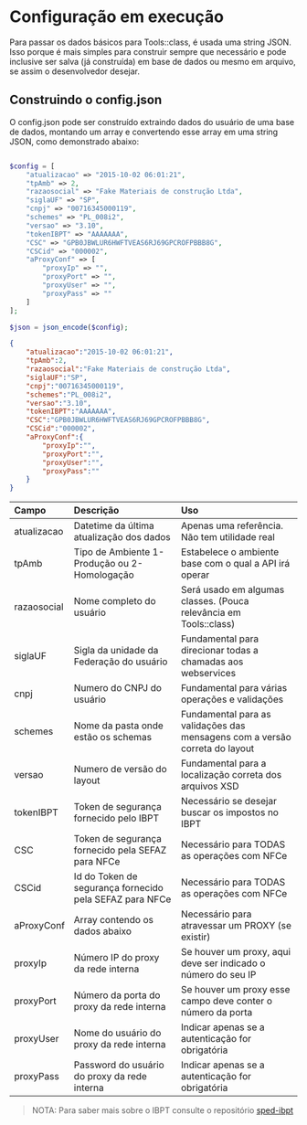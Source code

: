 # Configuração em execução

Para passar os dados básicos para Tools::class, é usada uma string JSON. Isso porque é mais simples para construir sempre que necessário e pode inclusive ser salva (já construída) em base de dados ou mesmo em arquivo, se assim o desenvolvedor desejar.

## Construindo o config.json

O config.json pode ser construído extraindo dados do usuário de uma base de dados, montando um array e convertendo esse array em uma string JSON, como demonstrado abaixo:

```php

$config = [
    "atualizacao" => "2015-10-02 06:01:21",
    "tpAmb" => 2,
    "razaosocial" => "Fake Materiais de construção Ltda",
    "siglaUF" => "SP",
    "cnpj" => "00716345000119",
    "schemes" => "PL_008i2",
    "versao" => "3.10",
    "tokenIBPT" => "AAAAAAA",
    "CSC" => "GPB0JBWLUR6HWFTVEAS6RJ69GPCROFPBBB8G",
    "CSCid" => "000002",
    "aProxyConf" => [
        "proxyIp" => "",
        "proxyPort" => "",
        "proxyUser" => "",
        "proxyPass" => ""
    ]
];

$json = json_encode($config);
```


```json
{
    "atualizacao":"2015-10-02 06:01:21",
    "tpAmb":2,
    "razaosocial":"Fake Materiais de construção Ltda",
    "siglaUF":"SP",
    "cnpj":"00716345000119",
    "schemes":"PL_008i2",
    "versao":"3.10",
    "tokenIBPT":"AAAAAAA",
    "CSC":"GPB0JBWLUR6HWFTVEAS6RJ69GPCROFPBBB8G",
    "CSCid":"000002",
    "aProxyConf":{
        "proxyIp":"",
        "proxyPort":"",
        "proxyUser":"",
        "proxyPass":""
    }
}
```

| Campo | Descrição | Uso |
| :---- | :---- | :---- |
| atualizacao | Datetime da última atualização dos dados | Apenas uma referência. Não tem utilidade real |
| tpAmb | Tipo de Ambiente 1-Produção ou 2-Homologação | Estabelece o ambiente base com o qual a API irá operar |
| razaosocial | Nome completo do usuário | Será usado em algumas classes. (Pouca relevância em Tools::class) |
| siglaUF | Sigla da unidade da Federação do usuário | Fundamental para direcionar todas a chamadas aos webservices |
| cnpj | Numero do CNPJ do usuário | Fundamental para várias operações e validações |
| schemes | Nome da pasta onde estão os schemas | Fundamental para as validações das mensagens com a versão correta do layout |
| versao | Numero de versão do layout | Fundamental para a localização correta dos arquivos XSD |
| tokenIBPT | Token de segurança fornecido pelo IBPT | Necessário se desejar buscar os impostos no IBPT |
| CSC | Token de segurança fornecido pela SEFAZ para NFCe | Necessário para TODAS as operações com NFCe |
| CSCid | Id do Token de segurança fornecido pela SEFAZ para NFCe | Necessário para TODAS as operações com NFCe |
| aProxyConf | Array contendo os dados abaixo | Necessário para atravessar um PROXY (se existir) |
| proxyIp | Número IP do proxy da rede interna | Se houver um proxy, aqui deve ser indicado o número do seu IP |
| proxyPort | Número da porta do proxy da rede interna | Se houver um proxy esse campo deve conter o número da porta |
| proxyUser | Nome do usuário do proxy da rede interna | Indicar apenas se a autenticação for obrigatória |
| proxyPass | Password do usuário do proxy da rede interna | Indicar apenas se a autenticação for obrigatória |


> NOTA: Para saber mais sobre o IBPT consulte o repositório [sped-ibpt](https://github.com/nfephp-org/sped-ibpt)
